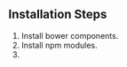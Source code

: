 Installation Steps
-----------------------------------

1. Install bower components.
2. Install npm modules.
3. 
